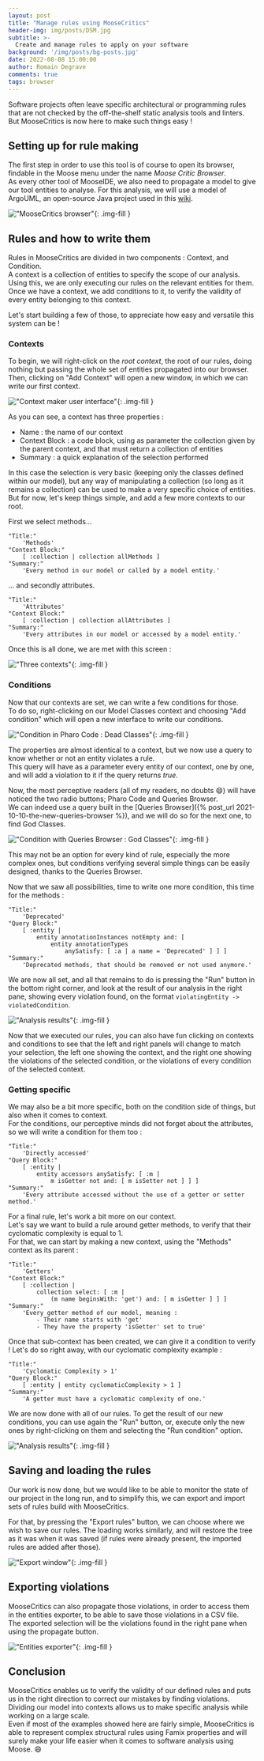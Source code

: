 ```yaml
---
layout: post
title: "Manage rules using MooseCritics"
header-img: img/posts/DSM.jpg
subtitle: >-
  Create and manage rules to apply on your software
background: '/img/posts/bg-posts.jpg'
date: 2022-08-08 15:00:00
author: Romain Degrave
comments: true
tags: browser
---
```


Software projects often leave specific architectural or programming rules that are not checked by the off-the-shelf static analysis tools and linters.  
But MooseCritics is now here to make such things easy !

## Setting up for rule making

The first step in order to use this tool is of course to open its browser, findable in the Moose menu under the name *Moose Critic Browser*.  
As every other tool of MooseIDE, we also need to propagate a model to give our tool entities to analyse. For this analysis, we will use a model of ArgoUML, an open-source Java project used in this [wiki](/moose-wiki/Beginners/moose-in-action).  

!["MooseCritics browser"](/img/posts/2022-08-08-moosecritics/browser-ready.png){: .img-fill }

## Rules and how to write them

Rules in MooseCritics are divided in two components : Context, and Condition.  
A context is a collection of entities to specify the scope of our analysis. Using this, we are only executing our rules on the relevant entities for them.  
Once we have a context, we add conditions to it, to verify the validity of every entity belonging to this context. 

Let's start building a few of those, to appreciate how easy and versatile this system can be !  

### Contexts

To begin, we will right-click on the *root context*, the root of our rules, doing nothing but passing the whole set of entities propagated into our browser. Then, clicking on "Add Context" will open a new window, in which we can write our first context.  

!["Context maker user interface"](/img/posts/2022-08-08-moosecritics/first-context.png){: .img-fill }

As you can see, a context has three properties :

- Name : the name of our context  
- Context Block : a code block, using as parameter the collection given by the parent context, and that must return a collection of entities
- Summary : a quick explanation of the selection performed

In this case the selection is very basic (keeping only the classes defined within our model), but any way of manipulating a collection (so long as it remains a collection) can be used to make a very specific choice of entities.  
But for now, let's keep things simple, and add a few more contexts to our root.  

First we select methods...

```st
"Title:"
	'Methods'
"Context Block:"
	[ :collection | collection allMethods ]
"Summary:"
	'Every method in our model or called by a model entity.'
```

... and secondly attributes.


```st
"Title:"
	'Attributes'
"Context Block:"
	[ :collection | collection allAttributes ]
"Summary:"
	'Every attributes in our model or accessed by a model entity.'
```

Once this is all done, we are met with this screen :

!["Three contexts"](/img/posts/2022-08-08-moosecritics/three-contexts.png){: .img-fill }


### Conditions

Now that our contexts are set, we can write a few conditions for those.  
To do so, right-clicking on our Model Classes context and choosing "Add condition" which will open a new interface to write our conditions.  

!["Condition in Pharo Code : Dead Classes"](/img/posts/2022-08-08-moosecritics/condition-pharo-code.png){: .img-fill }

The properties are almost identical to a context, but we now use a query to know whether or not an entity violates a rule.  
This query will have as a parameter every entity of our context, one by one, and will add a violation to it if the query returns *true*.  

Now, the most perceptive readers (all of my readers, no doubts :smile:) will have noticed the two radio buttons; Pharo Code and Queries Browser.  
We can indeed use a query built in the [Queries Browser]({% post_url 2021-10-10-the-new-queries-browser %}), and we will do so for the next one, to find God Classes.

!["Condition with Queries Browser : God Classes"](/img/posts/2022-08-08-moosecritics/condition-queries-browser.png){: .img-fill }

This may not be an option for every kind of rule, especially the more complex ones, but conditions verifying several simple things can be easily designed, thanks to the Queries Browser.  

Now that we saw all possibilities, time to write one more condition, this time for the methods :  

```st
"Title:"
	'Deprecated'
"Query Block:"
	[ :entity | 
		entity annotationInstances notEmpty and: [ 
			entity annotationTypes 
				anySatisfy: [ :a | a name = 'Deprecated' ] ] ]
"Summary:"
	'Deprecated methods, that should be removed or not used anymore.'
```

We are now all set, and all that remains to do is pressing the "Run" button in the bottom right corner, and look at the result of our analysis in the right pane, showing every violation found, on the format `violatingEntity -> violatedCondition`.

!["Analysis results"](/img/posts/2022-08-08-moosecritics/first-analysis.png){: .img-fill }

Now that we executed our rules, you can also have fun clicking on contexts and conditions to see that the left and right panels will change to match your selection, the left one showing the context, and the right one showing the violations of the selected condition, or the violations of every condition of the selected context.

### Getting specific

We may also be a bit more specific, both on the condition side of things, but also when it comes to context.   
For the conditions, our perceptive minds did not forget about the attributes, so we will write a condition for them too :

```st
"Title:"
	'Directly accessed'
"Query Block:"
	[ :entity | 
		entity accessors anySatisfy: [ :m | 
			m isGetter not and: [ m isSetter not ] ] ]
"Summary:"
	'Every attribute accessed without the use of a getter or setter method.'
```

For a final rule, let's work a bit more on our context.   
Let's say we want to build a rule around getter methods, to verify that their cyclomatic complexity is equal to 1.  
For that, we can start by making a new context, using the "Methods" context as its parent :

```st
"Title:"
	'Getters'
"Context Block:"
	[ :collection | 
		collection select: [ :m | 
			(m name beginsWith: 'get') and: [ m isGetter ] ] ]
"Summary:"
	'Every getter method of our model, meaning :
		- Their name starts with 'get'
		- They have the property 'isGetter' set to true'
```

Once that sub-context has been created, we can give it a condition to verify ! Let's do so right away, with our cyclomatic complexity example :

```st
"Title:"
	'Cyclomatic Complexity > 1'
"Query Block:"
	[ :entity | entity cyclomaticComplexity > 1 ]
"Summary:"
	'A getter must have a cyclomatic complexity of one.'
```

We are now done with all of our rules. To get the result of our new conditions, you can use again the "Run" button, or, execute only the new ones by right-clicking on them and selecting the "Run condition" option. 

!["Analysis results"](/img/posts/2022-08-08-moosecritics/final-analysis.png){: .img-fill }

## Saving and loading the rules

Our work is now done, but we would like to be able to monitor the state of our project in the long run, and to simplify this, we can export and import sets of rules build with MooseCritics.  

For that, by pressing the "Export rules" button, we can choose where we wish to save our rules. The loading works similarly, and will restore the tree as it was when it was saved (if rules were already present, the imported rules are added after those).

!["Export window"](/img/posts/2022-08-08-moosecritics/export-window.png){: .img-fill }

## Exporting violations

MooseCritics can also propagate those violations, in order to access them in the entities exporter, to be able to save those violations in a CSV file.  
The exported selection will be the violations found in the right pane when using the propagate button.

!["Entities exporter"](/img/posts/2022-08-08-moosecritics/export-browser.png){: .img-fill }

## Conclusion

MooseCritics enables us to verify the validity of our defined rules and puts us in the right direction to correct our mistakes by finding violations. Dividing our model into contexts allows us to make specific analysis while working on a large scale.  
Even if most of the examples showed here are fairly simple, MooseCritics is able to represent complex structural rules using Famix properties and will surely make your life easier when it comes to software analysis using Moose. :smile:

